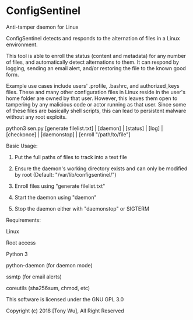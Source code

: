 # ConfigSentinel
Anti-tamper daemon for Linux

ConfigSentinel detects and responds to the alternation of files in a Linux environment.

This tool is able to enroll the status (content and metadata) for any number of files, and automatically detect alternations to them. It can respond by logging, sending an email alert, and/or restoring the file to the known good form.

Example use cases include users' .profile, .bashrc, and authorized_keys files. These and many other configuration files in Linux reside in the user's home folder are owned by that user. However, this leaves them open to tampering by any malicious code or actor running as that user. Since some of these files are basically shell scripts, this can lead to persistent malware without any root exploits.

python3 sen.py [generate filelist.txt] | [daemon] | [status] | [log] | [checkonce] | [daemonstop] | [enroll "/path/to/file"]

Basic Usage:

1) Put the full paths of files to track into a text file

2) Ensure the daemon's working directory exists and can only be modified by root (Default: "/var/lib/configsentinel/")

3) Enroll files using "generate filelist.txt"

4) Start the daemon using "daemon"

5) Stop the daemon either with "daemonstop" or SIGTERM

Requirements:

Linux

Root access

Python 3

python-daemon (for daemon mode)

ssmtp (for email alerts)

coreutils (sha256sum, chmod, etc)

This software is licensed under the GNU GPL 3.0

Copyright (c) 2018 [Tony Wu], All Right Reserved
